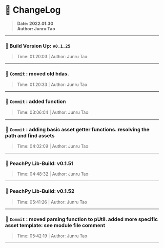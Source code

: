 # :hammer: ChangeLog
> __Date: 2022.01.30__<br>
> __Author: Junru Tao__<br>
---

### :electric_plug: Build Version Up: `v0.1.25`
> Time: 01:20:03 | Author: Junru Tao
---


### :electric_plug: `Commit` : moved old hdas.
> Time: 01:20:33 | Author: Junru Tao
---
### :electric_plug: `Commit` : added  function
> Time: 03:06:04 | Author: Junru Tao
---
### :electric_plug: `Commit` : adding basic asset getter functions. resolving the path and find assets
> Time: 04:02:09 | Author: Junru Tao
---
### :electric_plug: PeachPy Lib-Build: v0.1.51
> Time: 04:48:32 | Author: Junru Tao
---


### :electric_plug: PeachPy Lib-Build: v0.1.52
> Time: 05:41:26 | Author: Junru Tao
---


### :electric_plug: `Commit` : moved parsing function to pUtil. added more specific asset template: see  module file comment
> Time: 05:42:19 | Author: Junru Tao
---
